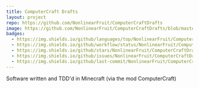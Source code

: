 ```yaml
---
title: ComputerCraft Drafts
layout: project
repo: https://github.com/NonlinearFruit/ComputerCraftDrafts
image: https://github.com/NonlinearFruit/ComputerCraftDrafts/blob/master/metadata/.icon.png?raw=true
badges:
  - https://img.shields.io/github/languages/top/NonlinearFruit/ComputerCraftDrafts
  - https://img.shields.io/github/workflow/status/NonlinearFruit/ComputerCraftDrafts/test?label=tests
  - https://img.shields.io/github/stars/NonlinearFruit/ComputerCraftDrafts
  - https://img.shields.io/github/issues/NonlinearFruit/ComputerCraftDrafts
  - https://img.shields.io/github/last-commit/NonlinearFruit/ComputerCraftDrafts
---
```


Software written and TDD'd in Minecraft (via the mod ComputerCraft)
